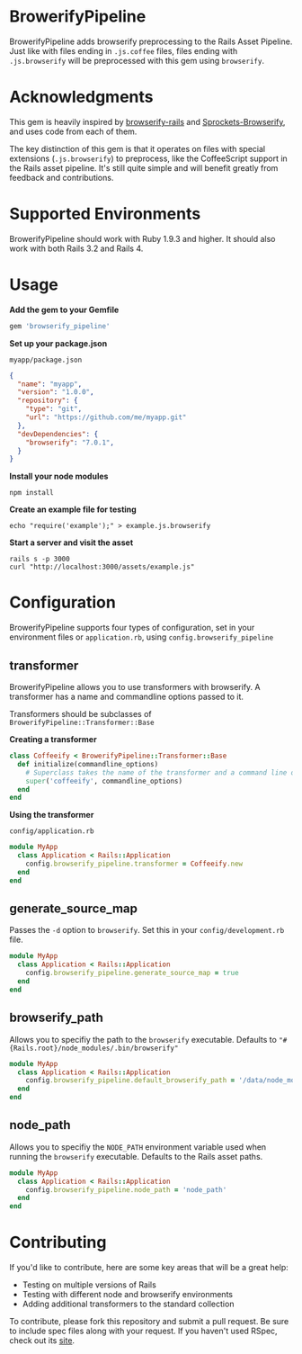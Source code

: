 BrowerifyPipeline
===

BrowerifyPipeline adds browserify preprocessing to the Rails Asset Pipeline. Just like with files ending in `.js.coffee` files,
files ending with `.js.browserify` will be preprocessed with this gem using `browserify`.

Acknowledgments
===
This gem is heavily inspired by [browserify-rails](https://github.com/browserify-rails/browserify-rails) and [Sprockets-Browserify](https://github.com/janv/sprockets-browserify), and uses code from each of them.

The key distinction of this gem is that it operates on files with special extensions (`.js.browserify`) to preprocess,
like the CoffeeScript support in the Rails asset pipeline. It's still quite simple and will benefit greatly from feedback and contributions.

Supported Environments
===
BrowerifyPipeline should work with Ruby 1.9.3 and higher. It should also work with both Rails 3.2 and Rails 4.

Usage
===

**Add the gem to your Gemfile**

```ruby
gem 'browserify_pipeline'
```

**Set up your package.json**

`myapp/package.json`

```json
{
  "name": "myapp",
  "version": "1.0.0",
  "repository": {
    "type": "git",
    "url": "https://github.com/me/myapp.git"
  },
  "devDependencies": {
    "browserify": "7.0.1",
  }
}

```

**Install your node modules**
```
npm install
```

**Create an example file for testing**

```
echo "require('example');" > example.js.browserify
```

**Start a server and visit the asset**

```
rails s -p 3000
curl "http://localhost:3000/assets/example.js"
```

Configuration
===

BrowerifyPipeline supports four types of configuration, set in your environment files or `application.rb`, using `config.browserify_pipeline`

transformer
---

BrowerifyPipeline allows you to use transformers with browserify. A transformer has a name and commandline options passed to it.

Transformers should be subclasses of `BrowerifyPipeline::Transformer::Base`

**Creating a transformer**

```ruby
class Coffeeify < BrowerifyPipeline::Transformer::Base
  def initialize(commandline_options)
    # Superclass takes the name of the transformer and a command line options string
    super('coffeeify', commandline_options)
  end
end
```

**Using the transformer**

`config/application.rb`
```ruby
module MyApp
  class Application < Rails::Application
    config.browserify_pipeline.transformer = Coffeeify.new
  end
end
```



generate_source_map
---

Passes the `-d` option to `browserify`. Set this in your `config/development.rb` file.

```ruby
module MyApp
  class Application < Rails::Application
    config.browserify_pipeline.generate_source_map = true
  end
end
```

browserify_path
---

Allows you to specifiy the path to the `browserify` executable. Defaults to `"#{Rails.root}/node_modules/.bin/browserify"`

```ruby
module MyApp
  class Application < Rails::Application
    config.browserify_pipeline.default_browserify_path = '/data/node_modules/.bin/browserify'
  end
end
```

node_path
---

Allows you to specifiy the `NODE_PATH` environment variable used when running the `browserify` executable. Defaults to the Rails asset paths.

```ruby
module MyApp
  class Application < Rails::Application
    config.browserify_pipeline.node_path = 'node_path'
  end
end
```

Contributing
===
If you'd like to contribute, here are some key areas that will be a great help:

* Testing on multiple versions of Rails
* Testing with different node and browserify environments
* Adding additional transformers to the standard collection

To contribute, please fork this repository and submit a pull request. Be sure to include spec files along with your request.
If you haven't used RSpec, check out its [site](http://rspec.info).